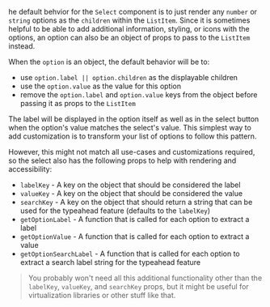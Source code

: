 he default behvior for the `Select` component is to just render any `number` or
`string` options as the `children` within the `ListItem`. Since it is sometimes
helpful to be able to add additional information, styling, or icons with the
options, an option can also be an object of props to pass to the `ListItem`
instead.

When the `option` is an object, the default behavior will be to:

- use `option.label || option.children` as the displayable children
- use the `option.value` as the value for this option
- remove the `option.label` and `option.value` keys from the object before
  passing it as props to the `ListItem`

The label will be displayed in the option itself as well as in the select button
when the option's value matches the select's value. This simplest way to add
customization is to transform your list of options to follow this pattern.

However, this might not match all use-cases and customizations required, so the
select also has the following props to help with rendering and accessibility:

- `labelKey` - A key on the object that should be considered the label
- `valueKey` - A key on the object that should be considered the value
- `searchKey` - A key on the object that should return a string that can be used
  for the typeahead feature (defaults to the `labelKey`)
- `getOptionLabel` - A function that is called for each option to extract a
  label
- `getOptionValue` - A function that is called for each option to extract a
  value
- `getOptionSearchLabel` - A function that is called for each option to extract
  a search label string for the typeahead feature

> You probably won't need all this additional functionality other than the
> `labelKey`, `valueKey`, and `searchKey` props, but it might be useful for
> virtualization libraries or other stuff like that.
